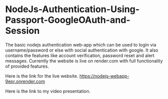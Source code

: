 # NodeJs-Authentication-Using-Passport-GoogleOAuth-and-Session

The basic nodejs authentication web-app which can be used to login via username/password or else with social authentication with google. It also contains the features like account verification, password reset and alert messages. Currently the website is live on render.com with full functionality of provided features.

Here is the link for the live website.
https://nodejs-webapp-9epr.onrender.com

Here is the link to my video presentation.
